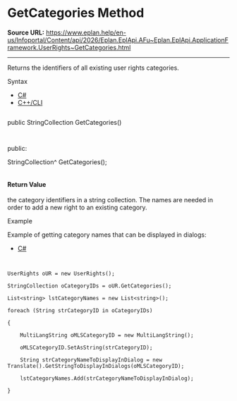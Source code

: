 # GetCategories Method

**Source URL:** https://www.eplan.help/en-us/Infoportal/Content/api/2026/Eplan.EplApi.AFu~Eplan.EplApi.ApplicationFramework.UserRights~GetCategories.html

---

Returns the identifiers of all existing user rights categories.

Syntax

- [C#](#i-syntax-CS)
- [C++/CLI](#i-syntax-CPP2005)

```
```
public StringCollection GetCategories()
```
```

```
```
public:

StringCollection^ GetCategories();
```
```

#### Return Value

the category identifiers in a string collection. The names are needed in order to add a new right to an existing category.

Example

Example of getting category names that can be displayed in dialogs:

- [C#](#i-tab-content-16ff60c3-b668-47a1-8b45-36451173d6de)

```


UserRights oUR = new UserRights();

StringCollection oCategoryIDs = oUR.GetCategories();

List<string> lstCategoryNames = new List<string>();

foreach (String strCategoryID in oCategoryIDs)

{

    MultiLangString oMLSCategoryID = new MultiLangString();

    oMLSCategoryID.SetAsString(strCategoryID);

    String strCategoryNameToDisplayInDialog = new Translate().GetStringToDisplayInDialogs(oMLSCategoryID);

    lstCategoryNames.Add(strCategoryNameToDisplayInDialog);

}





```
